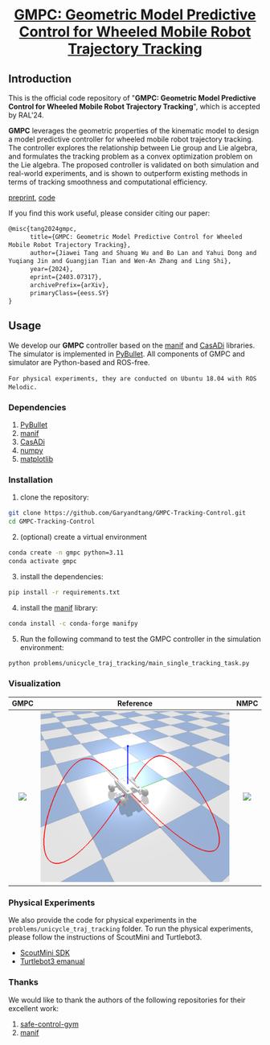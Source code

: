 
<div id="top" align="center">

# [GMPC: Geometric Model Predictive Control for Wheeled Mobile Robot Trajectory Tracking](https://arxiv.org/abs/2403.07317)

</div>

## Introduction
This is the official code repository of "**GMPC: Geometric Model Predictive Control for Wheeled Mobile Robot Trajectory Tracking**", which is accepted by RAL'24.

**GMPC** leverages the geometric properties of the kinematic model to design a model predictive controller for wheeled mobile robot trajectory tracking. 
The controller explores the relationship between Lie group and Lie algebra, and formulates the tracking problem as a convex optimization problem on the Lie algebra.
The proposed controller is validated on both simulation and real-world experiments, and is shown to outperform existing methods in terms of tracking smoothness and computational efficiency.


[preprint](https://arxiv.org/abs/2403.07317), [code](https://github.com/Garyandtang/GMPC-Tracking-Control)



If you find this work useful, please consider citing our paper:

```
@misc{tang2024gmpc,
      title={GMPC: Geometric Model Predictive Control for Wheeled Mobile Robot Trajectory Tracking}, 
      author={Jiawei Tang and Shuang Wu and Bo Lan and Yahui Dong and Yuqiang Jin and Guangjian Tian and Wen-An Zhang and Ling Shi},
      year={2024},
      eprint={2403.07317},
      archivePrefix={arXiv},
      primaryClass={eess.SY}
}
```



## Usage
We develop our **GMPC** controller based on the [manif](https://github.com/artivis/manif) and [CasADi](https://web.casadi.org/) libraries. The simulator is implemented in [PyBullet](https://pybullet.org/wordpress/).
All components of GMPC  and simulator are Python-based and ROS-free.

`For physical experiments, they are conducted on Ubuntu 18.04 with ROS Melodic.`
### Dependencies
1. [PyBullet](https://pybullet.org/wordpress/)
2. [manif](https://github.com/artivis/manif)
3. [CasADi](https://web.casadi.org/)
4. [numpy](https://numpy.org/)
5. [matplotlib](https://matplotlib.org/)

### Installation
1. clone the repository:
```bash
git clone https://github.com/Garyandtang/GMPC-Tracking-Control.git
cd GMPC-Tracking-Control
```
2. (optional) create a virtual environment
```bash
conda create -n gmpc python=3.11
conda activate gmpc
```
3. install the dependencies:
```bash
pip install -r requirements.txt
```
4. install the [manif](https://github.com/artivis/manif) library:
```bash
conda install -c conda-forge manifpy
```

5. Run the following command to test the GMPC controller in the simulation environment:
```bash
python problems/unicycle_traj_tracking/main_single_tracking_task.py
```


### Visualization

GMPC            |           Reference             |  NMPC
:-------------------------:|:-------------------------------:|:-------------------------:
![](./figs/GMPC.gif)  | ![](./figs/reference_eight.png) |  ![](./figs/NMPC.gif)


### Physical Experiments
We also provide the code for physical experiments in the `problems/unicycle_traj_tracking` folder. 
To run the physical experiments, please follow the instructions of ScoutMini and Turtlebot3.
- [ScoutMini SDK](https://github.com/agilexrobotics/ugv_sdk)
- [Turtlebot3 emanual](https://emanual.robotis.com/docs/en/platform/turtlebot3/overview/)
### Thanks
We would like to thank the authors of the following repositories for their excellent work:
1. [safe-control-gym](https://github.com/utiasDSL/safe-control-gym)
2. [manif](https://github.com/artivis/manif)